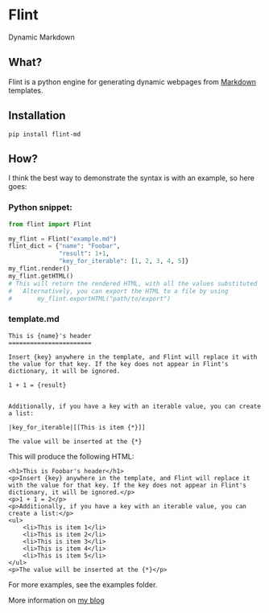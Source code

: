 Flint
=====

Dynamic Markdown


What?
-----

Flint is a python engine for generating dynamic webpages from [Markdown](http://daringfireball.net/projects/markdown/) templates.

Installation
------------

`pip install flint-md`

How?
----

I think the best way to demonstrate the syntax is with an example, so here goes:

### Python snippet: ###
```python
from flint import Flint

my_flint = Flint("example.md")
flint_dict = {"name": "Foobar",
			  "result": 1+1,
			  "key_for_iterable": [1, 2, 3, 4, 5]}
my_flint.render()
my_flint.getHTML()
# This will return the rendered HTML, with all the values substituted
# 	Alternatively, you can export the HTML to a file by using
# 		my_flint.exportHTML("path/to/export")
```

### template.md ###
```
This is {name}'s header
=======================

Insert {key} anywhere in the template, and Flint will replace it with the value for that key. If the key does not appear in Flint's dictionary, it will be ignored.

1 + 1 = {result}


Additionally, if you have a key with an iterable value, you can create a list:

|key_for_iterable|[[This is item {*}]]

The value will be inserted at the {*}
```


This will produce the following HTML:
```
<h1>This is Foobar's header</h1>
<p>Insert {key} anywhere in the template, and Flint will replace it with the value for that key. If the key does not appear in Flint's dictionary, it will be ignored.</p>
<p>1 + 1 = 2</p>
<p>Additionally, if you have a key with an iterable value, you can create a list:</p>
<ul>
	<li>This is item 1</li>
	<li>This is item 2</li>
	<li>This is item 3</li>
	<li>This is item 4</li>
	<li>This is item 5</li>
</ul>
<p>The value will be inserted at the {*}</p>
```

For more examples, see the examples folder.

More information on [my blog](http://www.cdawson.net/flint)
